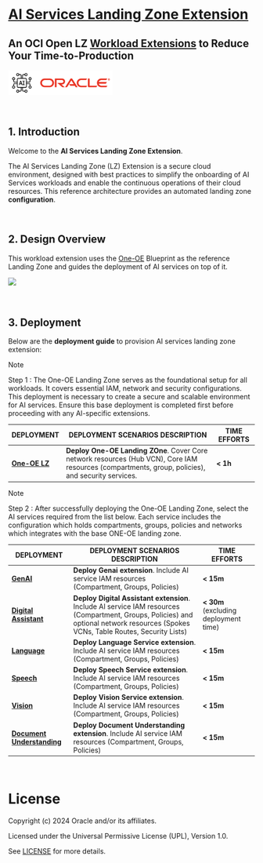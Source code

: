 # **[AI Services Landing Zone Extension](#)**   <!-- omit from toc -->
## **An OCI Open LZ [Workload Extensions](#) to Reduce Your Time-to-Production**  <!-- omit from toc -->

 <img src="diagrams/ai.png" height="50">

&nbsp; 

## **1. Introduction**
Welcome to the **AI Services Landing Zone Extension**.

The AI Services Landing Zone (LZ) Extension is a secure cloud environment, designed with best practices to simplify the onboarding of AI Services workloads and enable the continuous operations of their cloud resources. This reference architecture provides an automated landing zone **configuration**.

&nbsp; 

## **2. Design Overview**

This workload extension uses the [One-OE](/blueprints/one-oe/readme.md) Blueprint as the reference Landing Zone and guides the deployment of AI services on top of it.


<img src="diagrams/compartments.png" width="1000" height="auto">


&nbsp;

## **3. Deployment**                              

Below are the  **deployment guide** to provision AI services landing zone extension: 

> [!NOTE]
> Step 1 : The One-OE Landing Zone serves as the foundational setup for all workloads. It covers essential IAM, network and security configurations. This deployment is necessary to create a secure and scalable environment for AI services. Ensure this base deployment is completed first before proceeding with any AI-specific extensions.

| DEPLOYMENT                                         | DEPLOYMENT SCENARIOS DESCRIPTION                                                                                                                  | TIME EFFORTS                          |
| ------------------------------------------------ | ------------------------------------------------------------------------------------------------------------------------------------------------ | ------------------------------------- |
| **[One-OE LZ](../../one-oe/)**                   | **Deploy One-OE Landing ZOne**. Cover Core network resources (Hub VCN), Core IAM resources (compartments, group, policies), and security services.          | **< 1h**                              |

> [!NOTE]
> Step 2 : After successfully deploying the One-OE Landing Zone, select the AI services required from the list below. Each service includes the configuration which holds compartments, groups, policies and networks which integrates with the base ONE-OE landing zone. 

| DEPLOYMENT                                         | DEPLOYMENT SCENARIOS DESCRIPTION                                                                                                                  | TIME EFFORTS                          |
| ------------------------------------------------ | ------------------------------------------------------------------------------------------------------------------------------------------------ | ------------------------------------- |
| **[GenAI](./genai/)**                            | **Deploy Genai extension**. Include AI service IAM resources (Compartment, Groups, Policies) | **< 15m**                             |
| **[Digital Assistant](./digital_assistant/)**            | **Deploy Digital Assistant extension**. Include AI service IAM resources (Compartment, Groups, Policies) and optional network resources (Spokes VCNs, Table Routes, Security Lists) |  **< 30m** (excluding deployment time) |
| **[Language](./language/)**                            | **Deploy Language Service extension**. Include AI service IAM resources (Compartment, Groups, Policies) | **< 15m**                             |
| **[Speech](./speech/)**                            | **Deploy Speech Service extension**. Include AI service IAM resources (Compartment, Groups, Policies) | **< 15m**                             |
| **[Vision](./vision/)**                            | **Deploy Vision Service extension**. Include AI service IAM resources (Compartment, Groups, Policies) | **< 15m**                             |
| **[Document Understanding](./document-understanding/)**                            | **Deploy Document Understanding extension**. Include AI service IAM resources (Compartment, Groups, Policies) | **< 15m**                             |


&nbsp; 
# License <!-- omit from toc -->

Copyright (c) 2024 Oracle and/or its affiliates.

Licensed under the Universal Permissive License (UPL), Version 1.0.

See [LICENSE](/LICENSE.txt) for more details.







